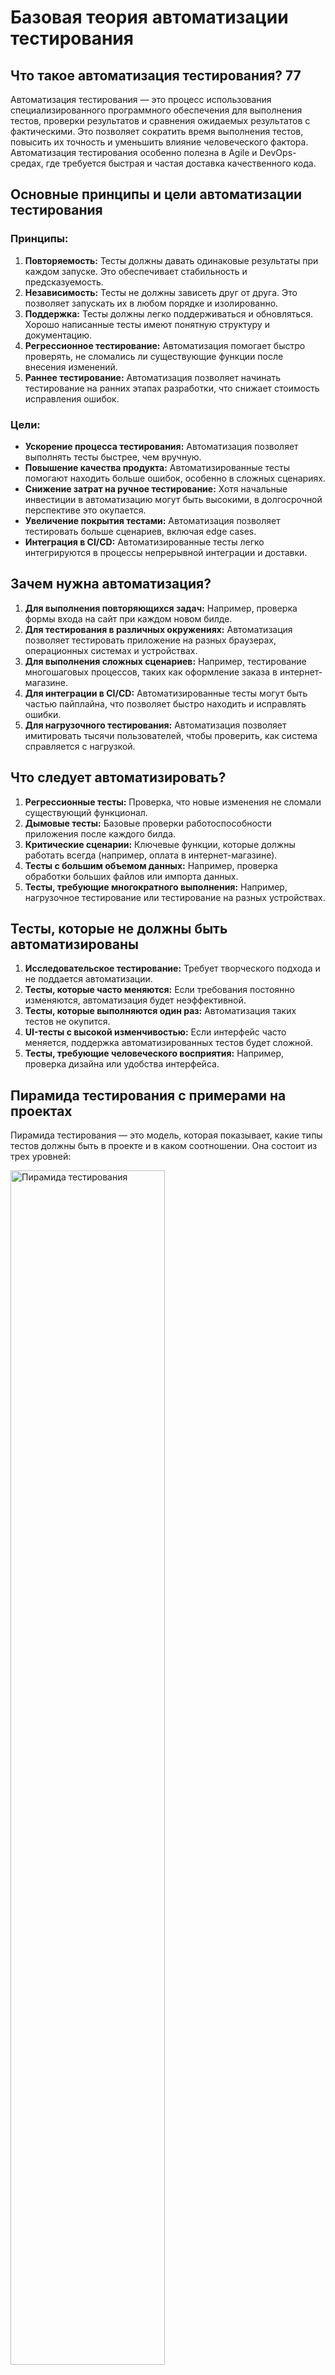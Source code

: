 # Базовая теория автоматизации тестирования

## Что такое автоматизация тестирования? 77
Автоматизация тестирования — это процесс использования специализированного программного обеспечения для выполнения тестов, проверки результатов и сравнения ожидаемых результатов с фактическими. Это позволяет сократить время выполнения тестов, повысить их точность и уменьшить влияние человеческого фактора. Автоматизация тестирования особенно полезна в Agile и DevOps-средах, где требуется быстрая и частая доставка качественного кода.

## Основные принципы и цели автоматизации тестирования
### Принципы:
1. **Повторяемость:** Тесты должны давать одинаковые результаты при каждом запуске. Это обеспечивает стабильность и предсказуемость.
2. **Независимость:** Тесты не должны зависеть друг от друга. Это позволяет запускать их в любом порядке и изолированно.
3. **Поддержка:** Тесты должны легко поддерживаться и обновляться. Хорошо написанные тесты имеют понятную структуру и документацию.
4. **Регрессионное тестирование:** Автоматизация помогает быстро проверять, не сломались ли существующие функции после внесения изменений.
5. **Раннее тестирование:** Автоматизация позволяет начинать тестирование на ранних этапах разработки, что снижает стоимость исправления ошибок.

### Цели:
- **Ускорение процесса тестирования:** Автоматизация позволяет выполнять тесты быстрее, чем вручную.
- **Повышение качества продукта:** Автоматизированные тесты помогают находить больше ошибок, особенно в сложных сценариях.
- **Снижение затрат на ручное тестирование:** Хотя начальные инвестиции в автоматизацию могут быть высокими, в долгосрочной перспективе это окупается.
- **Увеличение покрытия тестами:** Автоматизация позволяет тестировать больше сценариев, включая edge cases.
- **Интеграция в CI/CD:** Автоматизированные тесты легко интегрируются в процессы непрерывной интеграции и доставки.

## Зачем нужна автоматизация?
1. **Для выполнения повторяющихся задач:** Например, проверка формы входа на сайт при каждом новом билде.
2. **Для тестирования в различных окружениях:** Автоматизация позволяет тестировать приложение на разных браузерах, операционных системах и устройствах.
3. **Для выполнения сложных сценариев:** Например, тестирование многошаговых процессов, таких как оформление заказа в интернет-магазине.
4. **Для интеграции в CI/CD:** Автоматизированные тесты могут быть частью пайплайна, что позволяет быстро находить и исправлять ошибки.
5. **Для нагрузочного тестирования:** Автоматизация позволяет имитировать тысячи пользователей, чтобы проверить, как система справляется с нагрузкой.

## Что следует автоматизировать?
1. **Регрессионные тесты:** Проверка, что новые изменения не сломали существующий функционал.
2. **Дымовые тесты:** Базовые проверки работоспособности приложения после каждого билда.
3. **Критические сценарии:** Ключевые функции, которые должны работать всегда (например, оплата в интернет-магазине).
4. **Тесты с большим объемом данных:** Например, проверка обработки больших файлов или импорта данных.
5. **Тесты, требующие многократного выполнения:** Например, нагрузочное тестирование или тестирование на разных устройствах.

## Тесты, которые не должны быть автоматизированы
1. **Исследовательское тестирование:** Требует творческого подхода и не поддается автоматизации.
2. **Тесты, которые часто меняются:** Если требования постоянно изменяются, автоматизация будет неэффективной.
3. **Тесты, которые выполняются один раз:** Автоматизация таких тестов не окупится.
4. **UI-тесты с высокой изменчивостью:** Если интерфейс часто меняется, поддержка автоматизированных тестов будет сложной.
5. **Тесты, требующие человеческого восприятия:** Например, проверка дизайна или удобства интерфейса.

## Пирамида тестирования с примерами на проектах
Пирамида тестирования — это модель, которая показывает, какие типы тестов должны быть в проекте и в каком соотношении. Она состоит из трех уровней:

<img src="https://habrastorage.org/webt/qz/lv/xu/qzlvxuwxpf5cocp0ryev46w7ax8.png" alt="Пирамида тестирования" style="width: 70%; height: auto;">

1. **Unit-тесты (нижний уровень):**
   - **Описание:** Тестирование отдельных функций или методов.
   - **Инструменты:** JUnit, NUnit, pytest.
   - **Пример на проекте:** Проверка функции сложения двух чисел.
   - **Преимущества:** Быстрые, дешевые, легко поддерживаемые.

2. **Интеграционные тесты (средний уровень):**
   - **Описание:** Тестирование взаимодействия между модулями.
   - **Инструменты:** Postman, SoapUI.
   - **Пример на проекте:** Проверка взаимодействия между базой данных и API.
   - **Преимущества:** Позволяют находить ошибки на стыке модулей.

3. **E2E-тесты (верхний уровень):**
   - **Описание:** Тестирование всего приложения от начала до конца.
   - **Инструменты:** Selenium, Cypress, Playwright.
   - **Пример на проекте:** Проверка процесса регистрации пользователя на сайте.
   - **Преимущества:** Позволяют убедиться, что все компоненты работают вместе.

### Пример распределения тестов в пирамиде:
- **Unit-тесты:** 70%
- **Интеграционные тесты:** 20%
- **E2E-тесты:** 10%

## Общая классификация тестирования
### По уровню:
1. **Unit-тесты:** Тестирование отдельных компонентов.
2. **Интеграционные тесты:** Тестирование взаимодействия между компонентами.
3. **Системные тесты:** Тестирование всей системы в целом.
4. **Приемочные тесты:** Тестирование на соответствие требованиям заказчика.

### По типу:
1. **Функциональное тестирование:** Проверка функциональности приложения.
2. **Нагрузочное тестирование:** Проверка производительности под нагрузкой.
3. **Регрессионное тестирование:** Проверка, что новые изменения не сломали существующий функционал.
4. **Тестирование безопасности:** Проверка уязвимостей и защищенности системы.

### По степени автоматизации:
1. **Ручное тестирование:** Выполняется вручную тестировщиком.
2. **Автоматизированное тестирование:** Выполняется с использованием специализированных инструментов.

## Практические примеры применения фигур и E2E-тестов

### Тестовая фигура для frontend-проекта
```javascript
describe('Login Page', () => {
  it('should login with valid credentials', () => {
    cy.visit('/login');
    cy.get('#username').type('testuser');
    cy.get('#password').type('password123');
    cy.get('#login-button').click();
    cy.url().should('include', '/dashboard');
  });

  it('should show error message with invalid credentials', () => {
    cy.visit('/login');
    cy.get('#username').type('wronguser');
    cy.get('#password').type('wrongpassword');
    cy.get('#login-button').click();
    cy.get('.error-message').should('be.visible');
  });
});
```


## Тестовая фигура для backend-проекта на Java

Ниже приведен пример тестовой фигуры для backend-проекта на Java с использованием фреймворка **JUnit** и библиотеки **RestAssured** для тестирования REST API. Этот код тестирует два эндпоинта: получение списка пользователей и создание нового пользователя.

```java
import io.restassured.RestAssured;
import io.restassured.response.Response;
import org.junit.jupiter.api.BeforeAll;
import org.junit.jupiter.api.Test;
import static org.junit.jupiter.api.Assertions.assertEquals;
import static io.restassured.RestAssured.given;

public class ApiTest {

    // Устанавливаем базовый URL API перед выполнением тестов
    @BeforeAll
    public static void setup() {
        RestAssured.baseURI = "http://localhost:8080"; // Замените на ваш базовый URL
    }

    // Тест для проверки GET-запроса на получение списка пользователей
    @Test
    public void testGetUsers() {
        // Выполняем GET-запрос к эндпоинту /api/users
        Response response = given()
                .when()
                .get("/api/users")
                .then()
                .extract()
                .response();

        // Проверяем, что статус код ответа равен 200 (OK)
        assertEquals(200, response.getStatusCode());

        // Проверяем, что в ответе есть ключевое поле "users"
        assertEquals(true, response.jsonPath().getList("users").size() > 0);
    }

    // Тест для проверки POST-запроса на создание нового пользователя
    @Test
    public void testCreateUser() {
        // Тело запроса в формате JSON
        String requestBody = "{ \"username\": \"testuser\", \"password\": \"testpass\" }";

        // Выполняем POST-запрос к эндпоинту /api/users
        Response response = given()
                .header("Content-Type", "application/json")
                .body(requestBody)
                .when()
                .post("/api/users")
                .then()
                .extract()
                .response();

        // Проверяем, что статус код ответа равен 201 (Created)
        assertEquals(201, response.getStatusCode());

        // Проверяем, что в ответе есть сообщение об успешном создании пользователя
        assertEquals("user created", response.jsonPath().getString("message"));
    }
}
```

## Описание кода

### Основные элементы кода:
1. **`RestAssured.baseURI`**:  
   Устанавливает базовый URL для всех запросов. Это позволяет не указывать полный URL в каждом тесте, а использовать относительные пути.

2. **`@BeforeAll`**:  
   Метод, который выполняется перед всеми тестами. Используется для настройки окружения, например, для инициализации базового URL или других глобальных параметров.

3. **`@Test`**:  
   Аннотация, обозначающая тестовый метод. Каждый метод, помеченный этой аннотацией, будет выполнен как отдельный тест.

4. **`given().when().then()`**:  
   Синтаксис библиотеки **RestAssured** для создания и выполнения HTTP-запросов.  
   - **`given()`**: Настройка запроса (заголовки, тело запроса и т.д.).  
   - **`when()`**: Выполнение запроса (GET, POST, PUT, DELETE и т.д.).  
   - **`then()`**: Проверка ответа (статус код, тело ответа и т.д.).

5. **`assertEquals`**:  
   Метод из библиотеки **JUnit**, который сравнивает ожидаемое значение с фактическим. Если значения не совпадают, тест завершается с ошибкой.

6. **`response.jsonPath()`**:  
   Метод библиотеки **RestAssured**, который позволяет извлекать данные из JSON-ответа. Например, можно получить значение конкретного поля или проверить наличие элемента в массиве.

---

## Зависимости для Maven

Чтобы использовать **RestAssured** и **JUnit**, добавьте следующие зависимости в ваш `pom.xml`:

```xml
<dependencies>
    <!-- JUnit 5 -->
    <dependency>
        <groupId>org.junit.jupiter</groupId>
        <artifactId>junit-jupiter-api</artifactId>
        <version>5.10.0</version>
        <scope>test</scope>
    </dependency>
    <dependency>
        <groupId>org.junit.jupiter</groupId>
        <artifactId>junit-jupiter-engine</artifactId>
        <version>5.10.0</version>
        <scope>test</scope>
    </dependency>

    <!-- RestAssured -->
    <dependency>
        <groupId>io.rest-assured</groupId>
        <artifactId>rest-assured</artifactId>
        <version>5.3.2</version>
        <scope>test</scope>
    </dependency>
</dependencies>
```
